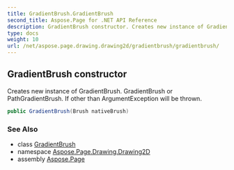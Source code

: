```yaml
---
title: GradientBrush.GradientBrush
second_title: Aspose.Page for .NET API Reference
description: GradientBrush constructor. Creates new instance of GradientBrush. GradientBrush or PathGradientBrush. If other than ArgumentException will be thrown
type: docs
weight: 10
url: /net/aspose.page.drawing.drawing2d/gradientbrush/gradientbrush/
---
```

## GradientBrush constructor

Creates new instance of GradientBrush. GradientBrush or PathGradientBrush. If other than ArgumentException will be thrown.

```csharp
public GradientBrush(Brush nativeBrush)
```

### See Also

* class [GradientBrush](../)
* namespace [Aspose.Page.Drawing.Drawing2D](../../gradientbrush/)
* assembly [Aspose.Page](../../../)


